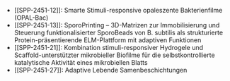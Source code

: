 - [[SPP-2451-12]]: Smarte Stimuli-responsive opaleszente Bakterienfilme (OPAL-Bac)
- [[SPP-2451-13]]: SporoPrinting – 3D-Matrizen zur Immobilisierung und Steuerung funktionalisierter SporoBeads von B. subtilis als strukturierte Protein-präsentierende ELM-Plattform mit adaptiven Funktionen
- [[SPP-2451-21]]: Kombination stimuli-responsiver Hydrogele und Scaffold-unterstützter mikrobieller Biofilme für die selbstkontrollierte katalytische Aktivität eines mikrobiellen Blatts
- [[SPP-2451-27]]: Adaptive Lebende Samenbeschichtungen
